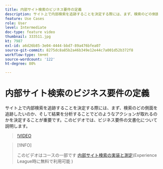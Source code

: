 ```yaml
---
title: 内部サイト検索のビジネス要件の定義
description: サイト上で内部検索を追跡することを決定する際には、まず、検索のどの側面を追跡したいのか、そして結果を分析することでどのようなアクションが取れるのかを決定することが重要です。このビデオでは、ビジネス要件の文書化について説明します。
feature: Use Cases
role: User
level: Intermediate
doc-type: feature video
thumbnail: 333511.jpg
kt: 7987
exl-id: a6d26b85-3e04-4444-bbd7-89a476bfea07
source-git-commit: 8275dc8a85b2a46b349e12e44c7a001d52b372f8
workflow-type: tm+mt
source-wordcount: '122'
ht-degree: 80%

---
```


# 内部サイト検索のビジネス要件の定義

サイト上で内部検索を追跡することを決定する際には、まず、検索のどの側面を追跡したいのか、そして結果を分析することでどのようなアクションが取れるのかを決定することが重要です。このビデオでは、ビジネス要件の文書化について説明します。

>[!VIDEO](https://video.tv.adobe.com/v/333511/?quality=12&learn=on)

>[!INFO]
>
> このビデオはコースの一部です [内部サイト検索の実装と測定](https://experienceleague.adobe.com/?recommended=Analytics-U-1-2021.1.search)(Experience League時に無料で利用可能 )